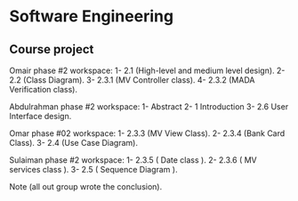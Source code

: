 # Software Engineering
## Course project

Omair phase #2 workspace:
1- 2.1 (High-level and medium level design).
2- 2.2 (Class Diagram).
3- 2.3.1 (MV Controller class).
4- 2.3.2 (MADA Verification class).

Abdulrahman phase #2 workspace:
1- Abstract 
2- 1 Introduction
3- 2.6 User Interface design.

Omar phase #02 workspace:
1- 2.3.3 (MV View Class).
2- 2.3.4 (Bank Card Class).
3- 2.4 (Use Case Diagram).

Sulaiman phase #2 workspace:
1- 2.3.5 ( Date class ). 
2- 2.3.6 ( MV services class ).
3- 2.5 ( Sequence Diagram ).

Note (all out group wrote the conclusion).
